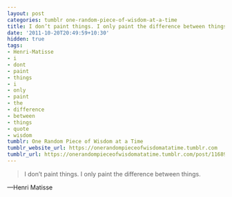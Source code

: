 ```yaml
---
layout: post
categories: tumblr one-random-piece-of-wisdom-at-a-time
title: I don’t paint things. I only paint the difference between things.
date: '2011-10-20T20:49:59+10:30'
hidden: true
tags:
- Henri-Matisse
- i
- dont
- paint
- things
- i
- only
- paint
- the
- difference
- between
- things
- quote
- wisdom
tumblr: One Random Piece of Wisdom at a Time
tumblr_website_url: https://onerandompieceofwisdomatatime.tumblr.com
tumblr_url: https://onerandompieceofwisdomatatime.tumblr.com/post/11689493932/i-dont-paint-things-i-only-paint-the-difference
---
```

> I don’t paint things. I only paint the difference between things.

—Henri Matisse&nbsp;
